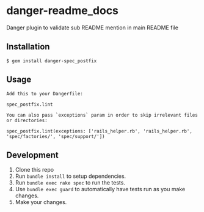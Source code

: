 # danger-readme_docs

Danger plugin to validate sub README mention in main README file

## Installation

    $ gem install danger-spec_postfix

## Usage

    Add this to your Dangerfile:

    spec_postfix.lint

    You can also pass `exceptions` param in order to skip irrelevant files or directories:

    spec_postfix.lint(exceptions: ['rails_helper.rb', 'rails_helper.rb', 'spec/factories/', 'spec/support/'])

## Development

1. Clone this repo
2. Run `bundle install` to setup dependencies.
3. Run `bundle exec rake spec` to run the tests.
4. Use `bundle exec guard` to automatically have tests run as you make changes.
5. Make your changes.
